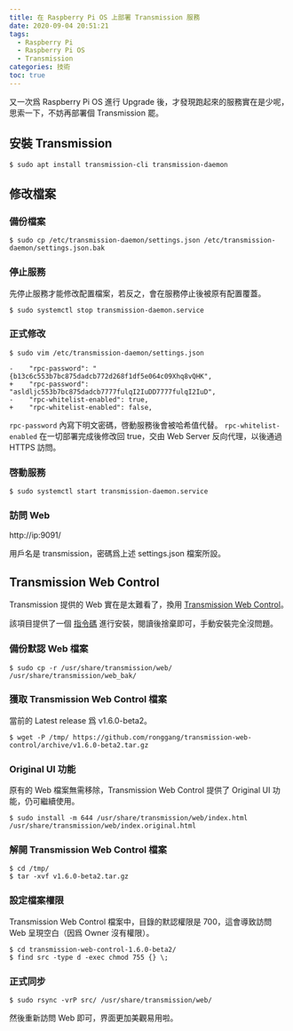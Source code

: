 ```yaml
---
title: 在 Raspberry Pi OS 上部署 Transmission 服務
date: 2020-09-04 20:51:21
tags:
  - Raspberry Pi
  - Raspberry Pi OS
  - Transmission
categories: 技術
toc: true
---
```


又一次爲 Raspberry Pi OS 進行 Upgrade 後，才發現跑起來的服務實在是少呢，思索一下，不妨再部署個 Transmission 罷。

## 安裝 Transmission

```
$ sudo apt install transmission-cli transmission-daemon
```

## 修改檔案

### 備份檔案

```
$ sudo cp /etc/transmission-daemon/settings.json /etc/transmission-daemon/settings.json.bak
```

### 停止服務

先停止服務才能修改配置檔案，若反之，會在服務停止後被原有配置覆蓋。

```
$ sudo systemctl stop transmission-daemon.service
```

### 正式修改

```
$ sudo vim /etc/transmission-daemon/settings.json

-    "rpc-password": "{b13c6c553b7bc875dadcb772d268f1df5e064c09Xhq8vQHK",
+    "rpc-password": "asldljc553b7bc875dadcb7777fulqI2IuDD7777fulqI2IuD",
-    "rpc-whitelist-enabled": true,
+    "rpc-whitelist-enabled": false,
```

`rpc-password` 內寫下明文密碼，啓動服務後會被哈希值代替。
`rpc-whitelist-enabled` 在一切部署完成後修改回 true，交由 Web Server 反向代理，以後通過 HTTPS 訪問。

### 啓動服務

```
$ sudo systemctl start transmission-daemon.service
```

### 訪問 Web

http://ip:9091/

用戶名是 transmission，密碼爲上述 settings.json 檔案所設。

## Transmission Web Control

Transmission 提供的 Web 實在是太難看了，換用 [Transmission Web Control](https://github.com/ronggang/transmission-web-control)。

該項目提供了一個 [指令碼](https://github.com/ronggang/transmission-web-control/wiki/Linux-Installation) 進行安裝，閱讀後捨棄即可，手動安裝完全沒問題。

### 備份默認 Web 檔案

```
$ sudo cp -r /usr/share/transmission/web/ /usr/share/transmission/web_bak/

```

### 獲取 Transmission Web Control 檔案

當前的 Latest release 爲 v1.6.0-beta2。

```
$ wget -P /tmp/ https://github.com/ronggang/transmission-web-control/archive/v1.6.0-beta2.tar.gz
```

### Original UI 功能

原有的 Web 檔案無需移除，Transmission Web Control 提供了 Original UI 功能，仍可繼續使用。

```
$ sudo install -m 644 /usr/share/transmission/web/index.html /usr/share/transmission/web/index.original.html
```

### 解開 Transmission Web Control 檔案

```
$ cd /tmp/
$ tar -xvf v1.6.0-beta2.tar.gz
```

### 設定檔案權限

Transmission Web Control 檔案中，目錄的默認權限是 700，這會導致訪問 Web 呈現空白（因爲 Owner 沒有權限）。

```
$ cd transmission-web-control-1.6.0-beta2/
$ find src -type d -exec chmod 755 {} \;
```

### 正式同步

```
$ sudo rsync -vrP src/ /usr/share/transmission/web/
```

然後重新訪問 Web 即可，界面更加美觀易用啦。
